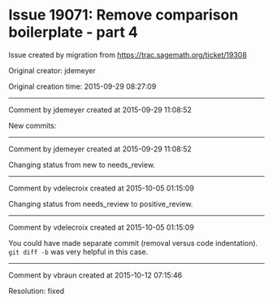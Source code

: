 # Issue 19071: Remove comparison boilerplate - part 4

Issue created by migration from https://trac.sagemath.org/ticket/19308

Original creator: jdemeyer

Original creation time: 2015-09-29 08:27:09




---

Comment by jdemeyer created at 2015-09-29 11:08:52

New commits:


---

Comment by jdemeyer created at 2015-09-29 11:08:52

Changing status from new to needs_review.


---

Comment by vdelecroix created at 2015-10-05 01:15:09

Changing status from needs_review to positive_review.


---

Comment by vdelecroix created at 2015-10-05 01:15:09

You could have made separate commit (removal versus code indentation). `git diff -b` was very helpful in this case.


---

Comment by vbraun created at 2015-10-12 07:15:46

Resolution: fixed
